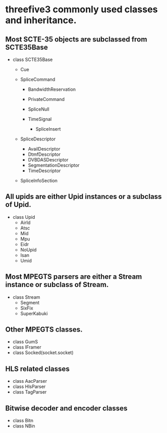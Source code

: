 # threefive3 commonly used classes and inheritance.

## Most SCTE-35 objects are subclassed from SCTE35Base

* class SCTE35Base
    * Cue
    * SpliceCommand

         *  BandwidthReservation
         *  PrivateCommand
         *  SpliceNull
         *  TimeSignal

            *  SpliceInsert
           
    * SpliceDescriptor
        * AvailDescriptor
        * DtmfDescriptor
        * DVBDASDescriptor
        * SegmentationDescriptor
        * TimeDescriptor
    
   * SpliceInfoSection

## All upids are either Upid instances or a subclass of Upid.

* class Upid
    * AirId
    * Atsc
    *  Mid
    *   Mpu
    *   Eidr
    * NoUpid
    * Isan
    * Umid

## Most MPEGTS parsers are either a Stream instance or subclass of Stream.

* class Stream
    * Segment
    * SixFix
    * SuperKabuki

## Other MPEGTS classes.

* class GumS
* class IFramer
* class Socked(socket.socket)

## HLS related classes

* class AacParser
* class HlsParser
* class TagParser

## Bitwise decoder and encoder classes

* class Bitn
* class NBin


